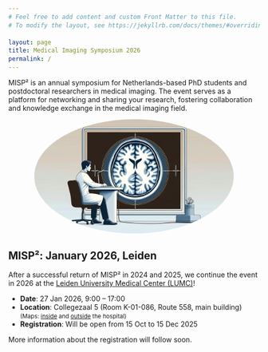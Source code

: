 ```yaml
---
# Feel free to add content and custom Front Matter to this file.
# To modify the layout, see https://jekyllrb.com/docs/themes/#overriding-theme-defaults

layout: page
title: Medical Imaging Symposium 2026
permalink: /
---
```


MISP² is an annual symposium for Netherlands-based PhD students and postdoctoral researchers in medical imaging. The event serves as a platform for networking and sharing your research, fostering collaboration and knowledge exchange in the medical imaging field.

<div style="text-align: center; margin-bottom: 20px;">
    <img src="/assets/images/brain_doc.png" alt="Description of the image" style="width: 400px; border-radius: 50%;" />
</div>


## MISP²: January 2026, Leiden

After a successful return of MISP² in 2024 and 2025, we continue the event in 2026 at the [Leiden University Medical Center (LUMC)](https://www.lumc.nl/en/)!

- **Date**: 27 Jan 2026, 9:00 – 17:00
- **Location**: Collegezaal 5 (Room K-01-086, Route 558, main building) <small>(Maps: [inside](https://www.lumc.nl/siteassets/over-het-lumc/contact-algemeen/bestanden/lumc-routekaart-hoofdgebouw.pdf) and [outside](https://www.lumc.nl/siteassets/patientenzorg/uw-bezoek-aan-het-lumc/vind-uw-weg/parkeren/bestanden/plattegrond_lumc_eng.pdf) the hospital)</small>
- **Registration**: Will be open from 15 Oct to 15 Dec 2025

More information about the registration will follow soon. 

<!--
## More information?

You can find information about the programme and registration on [this event page](https://www.utwente.nl/en/techmed/events/upcoming-events/2025/1/1669968/medical-imaging-symposium-for-phds-and-postdocs-2025).\
\
Follow our [LinkedIn page](https://www.linkedin.com/company/misp2) for updates!


### Abstract booklet

<div style="margin-bottom: 20px;">
    <a href="/assets/MISP_booklet_vf.pdf">
        <img src="/assets/MISP_booklet_vf-01.png" alt="MISP booklet" style="width: 200px;" />
    </a>
</div>

### Registration
Please, fill the following [registration form][gform].\
\
The deadline for registration will be **December 31** at 23:59.\
We can only host a limited number of people, thus in case of high demand the priority will be given to those who have an intention to present their work.

In case you are willing to present, a submission of an __abstract of at most 250 words__ is requested. Depending on the number of submissions, we are planning to have both full presentations (8 minutes) and power-pitches (2 minutes). We will try to find a balance in topics as well as group representation as much as possible.


More information is soon to follow!


[nki]: https://www.nki.nl/
[gform]: https://forms.gle/tNMHwrKbQXJDgPby6
--!>
